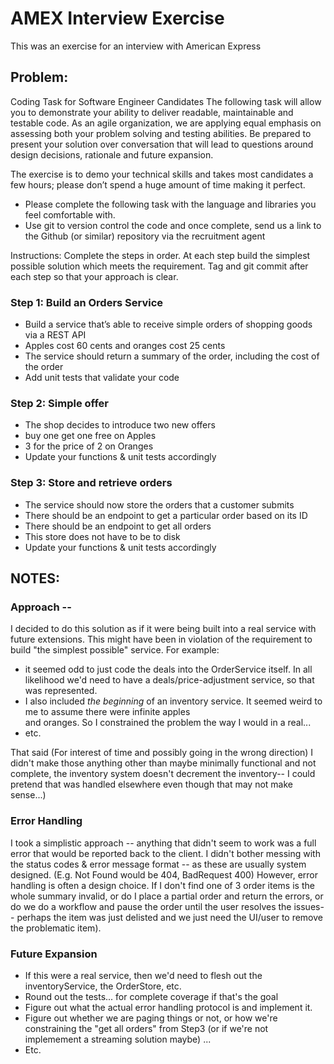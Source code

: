 
# AMEX Interview Exercise

This was an exercise for an interview
with American Express

## Problem:

Coding Task for Software Engineer Candidates
The following task will allow you to demonstrate your ability to deliver readable, maintainable and testable code. As an agile organization, we are applying equal emphasis on assessing both your problem solving and testing abilities.
Be prepared to present your solution over conversation that will lead to questions around design decisions, rationale and future expansion.

The exercise is to demo your technical skills and takes most candidates a few hours; please don’t spend a huge amount of time making it perfect.
* Please complete the following task with the language and libraries you feel comfortable with.
* Use git to version control the code and once complete, send us a link to the Github (or similar) repository via the recruitment agent

Instructions: Complete the steps in order. At each step build the simplest possible solution which meets the requirement. Tag and git commit after each step so that your approach is clear.

### Step 1: Build an Orders Service
* Build a service that’s able to receive simple orders of shopping goods via a REST API
* Apples cost 60 cents and oranges cost 25 cents
* The service should return a summary of the order, including the cost of the order
* Add unit tests that validate your code

### Step 2: Simple offer
* The shop decides to introduce two new offers
* buy one get one free on Apples
* 3 for the price of 2 on Oranges
* Update your functions & unit tests accordingly

### Step 3: Store and retrieve orders
* The service should now store the orders that a customer submits
* There should be an endpoint to get a particular order based on its ID
* There should be an endpoint to get all orders
* This store does not have to be to disk
* Update your functions & unit tests accordingly


## NOTES:

### Approach --
I decided to do this solution as if it were being built into a real service
with future extensions.  This might have been in violation of the requirement
to build "the simplest possible" service.  For example:
* it seemed odd to just code the deals into the OrderService itself.  In all likelihood we'd need to
have a deals/price-adjustment service, so that was represented.
* I also included _the beginning_ of  an inventory service.  It seemed weird to me to assume there were infinite apples \
and oranges.  So I constrained the problem the way I would in a real...
* etc.

That said (For interest of time and possibly going in the wrong direction) I didn't
make those anything other than maybe minimally functional and not complete,
the inventory  system doesn't decrement the inventory-- I could pretend that was handled elsewhere
even though that may not make sense...)


### Error Handling
I took a simplistic approach -- anything that didn't seem to work was a full error
that would be reported back to the client.  I didn't bother messing with the
status codes & error message format -- as these are usually system designed.
(E.g. Not Found would be 404, BadRequest 400)
However, error handling is often a design choice.  If I don't find one of 3 order items
is the whole summary invalid, or do I place a partial order and return the errors,
or do we do a workflow and pause the order until the user resolves the issues--
perhaps the item was just delisted and we just need the UI/user to remove the problematic
item).

### Future Expansion
* If this were a real service, then we'd need to flesh out the inventoryService,
  the OrderStore, etc.
* Round out the tests... for complete coverage if that's the goal
* Figure out what the actual error handling protocol is and implement it.
* Figure out whether we are paging things or not, or how we're constraining
  the "get all orders" from Step3 (or if we're not implemement a streaming solution maybe)
  ...
* Etc.
 



